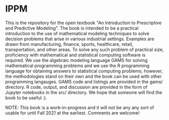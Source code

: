 # IPPM

This is the repository for the open textbook "An Introduction to Prescriptive and Predictive Modeling". The book is intended to be a practical introduction to the use of mathematical modeling techniques to solve decision problems that arise in various industrial settings. Examples are drawn from manufacturing, finance, sports, healthcare, retail, transportation, and other areas. To solve any such problem of practical size, proficiency with mathematical and statistical computing software is required. We use the algebraic modeling language GAMS for solving mathematical programming problems and we use the R programming language for obtaining answers to statistical computing problems; however, the methodologies stand on their own and the book can be used with other programming langauges. GAMS code and listings are provided in the gams/ directory. R code, output, and discussion are provided in the form of Jupyter notebooks in the src/ directory. We hope that someone will find the book to be useful :).

NOTE: This book is a work-in-progress and it will not be any any sort of usable for until Fall 2021 at the earliest. Comments are welcome!

